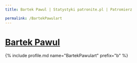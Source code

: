 ```yaml
---
title: Bartek Pawul | Statystyki patronite.pl | Patromierz

permalink: /BartekPawulart
---
```


# [Bartek Pawul](https://patronite.pl/BartekPawulart)

{% include profile.md name="BartekPawulart" prefix="b" %}
